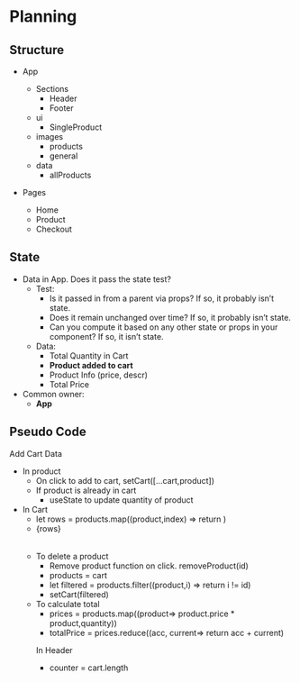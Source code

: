 # Planning

## Structure

- App

  - Sections
    - Header
    - Footer
  - ui
    - SingleProduct
  - images
    - products
    - general
  - data
    - allProducts

- Pages
  - Home
  - Product
  - Checkout

## State

- Data in App. Does it pass the state test?
  - Test:
    - Is it passed in from a parent via props? If so, it probably isn’t state.
    - Does it remain unchanged over time? If so, it probably isn’t state.
    - Can you compute it based on any other state or props in your component? If so, it isn’t state.
  - Data:
    - Total Quantity in Cart
    - **Product added to cart**
    - Product Info (price, descr)
    - Total Price
- Common owner:
  - **App**

## Pseudo Code

Add Cart Data

- In product
  - On click to add to cart, setCart([...cart,product])
  - If product is already in cart
    - useState to update quantity of product
- In Cart
  - let rows = products.map((product,index) => return <rowCode id={index}>)
  - <Table start> {rows} <Table end>
- To delete a product
  - Remove product function on click. removeProduct(id)
  - products = cart
  - let filtered = products.filter((product,i) => return i != id)
  - setCart(filtered)
- To calculate total
  - prices = products.map((product=> product.price \* product,quantity))
  - totalPrice = prices.reduce((acc, current=> return acc + current)

In Header

- counter = cart.length

